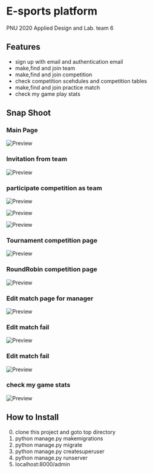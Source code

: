 # E-sports platform
PNU 2020 Applied Design and Lab. team 6 

## Features
* sign up with email and authentication email
* make,find and join team
* make,find and join competition
* check competition scehdules and competition tables
* make,find and join practice match
* check my game play stats

## Snap Shoot
### Main Page
![Preview](https://github.com/BaeJuneHyuck/2020_Applied_Design_Lab_team6/blob/master/captures/main.png?raw=true)


### Invitation from team
![Preview](https://github.com/BaeJuneHyuck/2020_Applied_Design_Lab_team6/blob/master/captures/invitation.png?raw=true)


### participate competition as team
![Preview](https://github.com/BaeJuneHyuck/2020_Applied_Design_Lab_team6/blob/master/captures/participate1.png?raw=true)

![Preview](https://github.com/BaeJuneHyuck/2020_Applied_Design_Lab_team6/blob/master/captures/participate2.png?raw=true)

![Preview](https://github.com/BaeJuneHyuck/2020_Applied_Design_Lab_team6/blob/master/captures/participate3.png?raw=true)


### Tournament competition page
![Preview](https://github.com/BaeJuneHyuck/2020_Applied_Design_Lab_team6/blob/master/captures/tournament.png?raw=true)


### RoundRobin competition page
![Preview](https://github.com/BaeJuneHyuck/2020_Applied_Design_Lab_team6/blob/master/captures/Round_Robin.png?raw=true)


### Edit match page for manager
![Preview](https://github.com/BaeJuneHyuck/2020_Applied_Design_Lab_team6/blob/master/captures/change_match.png?raw=true)


### Edit match fail
![Preview](https://github.com/BaeJuneHyuck/2020_Applied_Design_Lab_team6/blob/master/captures/edit_match_fail.png?raw=true)


### Edit match fail
![Preview](https://github.com/BaeJuneHyuck/2020_Applied_Design_Lab_team6/blob/master/captures/edit_match_fail.png?raw=true)


### check my game stats
![Preview](https://github.com/BaeJuneHyuck/2020_Applied_Design_Lab_team6/blob/master/captures/mystat.png?raw=true)



## How to Install
0. clone this project and goto top directory
1. python manage.py makemigrations 
2. python manage.py migrate
3. python manage.py createsuperuser
4. python manage.py runserver
5. localhost:8000/admin
